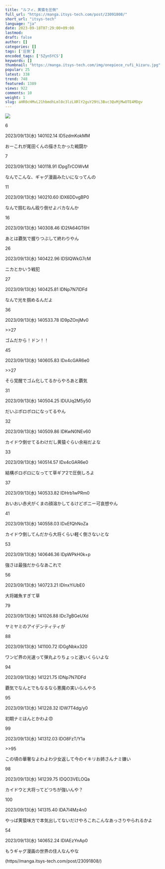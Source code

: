 ```yaml
---
title: "ルフィ、黄猿を圧倒"
full_url: "https://manga.itsys-tech.com/post/23091808/"
short_url: "itsys-tech"
language: "ja"
date: 2023-09-18T07:29:00+09:00
lastmod: 
draft: false
author: []
categories: []
tags: ['圧倒']
encoded_tags: ['5Zyn5YCS']
keywords: []
thumbnail: "https://manga.itsys-tech.com/img/onepiece_rufi_kizaru.jpg"
popular: 25
latest: 338
trend: 748
featured: 1389
views: 922
comments: 10
weight: 1
slug: aHR0cHMvL21hbmdhLml0c3lzLXRlY2guY29tL3Bvc3QvMjMwOTE4MDgv
---
```


![](https://manga.itsys-tech.com/img/onepiece_rufi_kizaru.jpg)

<div><p class='t_h'>6 <p>2023/09/13(水) 140102.14 ID5zdmKokMM</p></p><p class='t_b'>おーこれが尾田くんの描きたかった戦闘か</p><p class='t_h'>7 <p>2023/09/13(水) 140118.91 IDpgTrCOWvM</p></p><p class='t_b'>なんでこんな、ギャグ漫画みたいになってんの</p><p class='t_h'>11 <p>2023/09/13(水) 140210.60 IDX6DDvgBP0</p></p><p class='t_b'>なんで掴むねん殴り倒せよバカなんか</p><p class='t_h'>16 <p>2023/09/13(水) 140308.46 ID2fA64GT6H</p></p><p class='t_b'>あとは覇気で握りつぶして終わりやん</p><p class='t_h'>26 <p>2023/09/13(水) 140422.96 IDSlQWkG7cM</p></p><p class='t_b'>ニカとかいう戦犯</p><p class='t_h'>27 <p>2023/09/13(水) 140425.81 IDNp7N7lDFd</p></p><p class='t_b'>なんで光を掴めるんだよ</p><p class='t_h t_i'>36 <p>2023/09/13(水) 140533.78 ID9pZOnjMv0</p></p><p class='t_b t_i'><p class='anchor'>>>27</p>ゴムだから！ドン！！</p><p class='t_h t_i'>45 <p>2023/09/13(水) 140605.83 IDx4cGAR6e0</p></p><p class='t_b t_i'><p class='anchor'>>>27</p>そら覚醒でゴム化してるからやろあと覇気</p><p class='t_h'>31 <p>2023/09/13(水) 140504.25 IDUUq2M5y50</p></p><p class='t_b'>だいぶボロボロになってるやん</p><p class='t_h'>32 <p>2023/09/13(水) 140509.86 IDKwN0NEv60</p></p><p class='t_b'>カイドウ倒せてるわけだし黄猿ぐらい余裕だよな</p><p class='t_h'>33 <p>2023/09/13(水) 140514.57 IDx4cGAR6e0</p></p><p class='t_b'>結構ボロボロになってて草ギア2で圧倒しろよ</p><p class='t_h'>37 <p>2023/09/13(水) 140533.82 IDHrb1wPRm0</p></p><p class='t_b'>おいおい赤犬がくまの顔溶かしてるけどボニー可哀想やん</p><p class='t_h'>41 <p>2023/09/13(水) 140558.03 IDxEfQhNoZa</p></p><p class='t_b'>カイドウ倒してんだから大将くらい軽く倒さないとな</p><p class='t_h'>53 <p>2023/09/13(水) 140646.36 IDpWPkH0k+p</p></p><p class='t_b'>強さは最強だからなあこれで</p><p class='t_h'>56 <p>2023/09/13(水) 140723.21 IDlnxYiUbE0</p></p><p class='t_b'>大将雑魚すぎて草</p><p class='t_h'>79 <p>2023/09/13(水) 141026.88 IDc7gBGeUXd</p></p><p class='t_b'>ヤミヤミのアイデンティティが</p><p class='t_h'>88 <p>2023/09/13(水) 141100.72 IDGgNbkx320</p></p><p class='t_b'>ワンピ界の光速って弾丸よりちょっと速いくらいよな</p><p class='t_h'>94 <p>2023/09/13(水) 141221.75 IDNp7N7lDFd</p></p><p class='t_b'>覇気でなんとでもなるなら悪魔の実いらんやろ</p><p class='t_h'>95 <p>2023/09/13(水) 141228.32 IDW7T4dg/y0</p></p><blockquote class='imgur-embed-pub'></blockquote><p>初期ナミほんとかわよ😍</p><p class='t_h t_i'>99 <p>2023/09/13(水) 141312.03 IDO8FzT/Y1a</p></p><p class='t_b t_i'><p class='anchor'>>>95</p>この頃の華奢なよわよわ少女返して今のイキリお姉さんナミ嫌い</p><p class='t_h'>98 <p>2023/09/13(水) 141239.75 IDQO3VELOQa</p></p><p class='t_b'>カイドウと大将ってどつちが強いんや？</p><p class='t_h'>100 <p>2023/09/13(水) 141315.40 IDA7I4Mz4n0</p></p><p class='t_b'>やっぱ黄猿味方で本気出してないだけやろこれこんなあっさりやられるかよ</p><p class='t_h'>54 <p>2023/09/13(水) 140652.24 IDlAEzYnAp0</p></p><p class='t_b'>もうギャグ漫画の世界の住人なんやな</p></div>

(https//manga.itsys-tech.com/post/23091808/)
